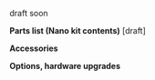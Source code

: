 draft soon

**Parts list (Nano kit contents)** [draft]

**Accessories**

**Options, hardware upgrades**